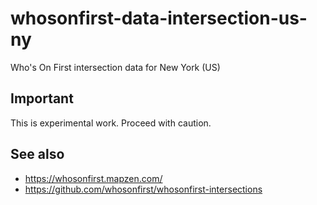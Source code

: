 # whosonfirst-data-intersection-us-ny

Who's On First intersection data for New York (US)

## Important

This is experimental work. Proceed with caution.

## See also

* https://whosonfirst.mapzen.com/
* https://github.com/whosonfirst/whosonfirst-intersections
